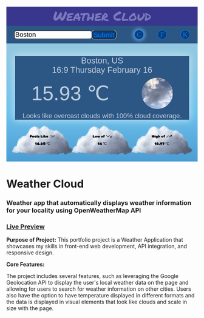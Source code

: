 ![screencap of app](images/weather-cloud-screenshot-1.png)

# Weather Cloud
### Weather app that automatically displays weather information for your locality using OpenWeatherMap API 

### [Live Preview](https://manski117.github.io/weather-app/)


**Purpose of Project:**
This portfolio project is a Weather Application that showcases my skills in front-end web development, API integration, and responsive design. 

**Core Features:**

The project includes several features, such as leveraging the Google Geolocation API to display the user's local weather data on the page and allowing for users to search for weather information on other cities. 
Users also have the option to have temperature displayed in different formats and the data is displayed in visual elements that look like clouds and scale in size with the page. 
